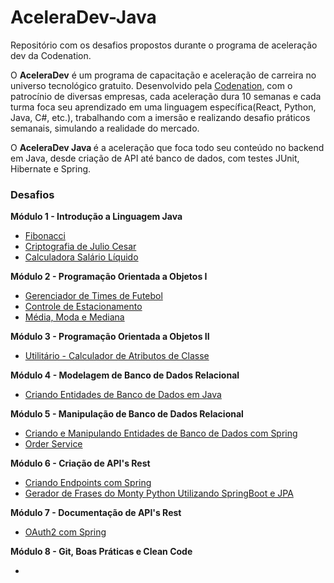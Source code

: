 # AceleraDev-Java
Repositório com os desafios propostos durante o programa de aceleração dev da Codenation.

O <strong> AceleraDev</strong> é um programa de capacitação e aceleração de carreira no universo 
tecnológico gratuito. Desenvolvido pela <a href="https://www.codenation.dev/">Codenation</a>, com 
o patrocínio de diversas empresas, cada aceleração dura 10 semanas e cada turma foca seu aprendizado
em uma linguagem específica(React, Python, Java, C#, etc.), trabalhando com a imersão e realizando 
desafio práticos semanais, simulando a realidade do mercado.

O <strong> AceleraDev Java </strong> é a aceleração que foca todo seu conteúdo no backend em Java, desde 
criação de API até banco de dados, com testes JUnit, Hibernate e Spring.

<h3>Desafios</h3>

<strong>Módulo 1 - Introdução a Linguagem Java</strong>

<ul>
	<li><a href="https://github.com/mariaclara31/Fibonacci">Fibonacci</a></li>
	<li><a href="https://github.com/mariaclara31/Criptografia-Julio-Cesar">Criptografia de Julio Cesar</a></li>
	<li><a href="https://github.com/mariaclara31/Calculadora-Salario-Liquido">Calculadora Salário Líquido</a></li>
</ul>

<strong>Módulo 2 - Programação Orientada a Objetos I</strong>

<ul>
	<li><a href="https://github.com/mariaclara31/Gerenciador-de-Time">Gerenciador de Times de Futebol</a></li>
	<li><a href="https://github.com/mariaclara31/Controle-de-Estacionamento">Controle de Estacionamento</a></li>
	<li><a href="https://github.com/mariaclara31/Media-Moda-e-Mediana">Média, Moda e Mediana</a></li>
</ul>
	
<strong>Módulo 3 - Programação Orientada a Objetos II</strong>
<ul>
	<li><a href="https://github.com/mariaclara31/Calculador-de-Classes">Utilitário - Calculador de Atributos de Classe</a></li>
</ul>

<strong>Módulo 4 - Modelagem de Banco de Dados Relacional</strong>
<ul>
	<li><a href="https://github.com/mariaclara31/ORM-Java">Criando Entidades de Banco de Dados em Java</a></li>
</ul>

<strong>Módulo 5 - Manipulação de Banco de Dados Relacional</strong>
<ul>
	<li><a href="https://github.com/mariaclara31/Manipulando-Entidades">Criando e Manipulando Entidades de Banco de Dados com Spring</a></li>
	<li><a href="https://github.com/mariaclara31/OrderService">Order Service</a></li>
</ul>

<strong>Módulo 6 - Criação de API's Rest</strong>
<ul>
	<li><a href="https://github.com/mariaclara31/SpringWeb">Criando Endpoints com Spring</a></li>
	<li><a href="https://github.com/mariaclara31/Gerador-de-frases-do-Monty-Python">Gerador de Frases do Monty Python Utilizando SpringBoot e JPA</a></li>
</ul>

<strong>Módulo 7 - Documentação de API's Rest  </strong>
<ul>
	<li><a href="https://github.com/mariaclara31/Java-OAuth2">OAuth2 com Spring</a></li>
</ul>

<strong>Módulo 8 - Git, Boas Práticas e Clean Code</strong>
<ul>
	<li><a href="https://github.com/mariaclara31/Refatorando-Formas-de-Pagamento>Refatorando Formas de Pagamento</a></li>
</ul>
